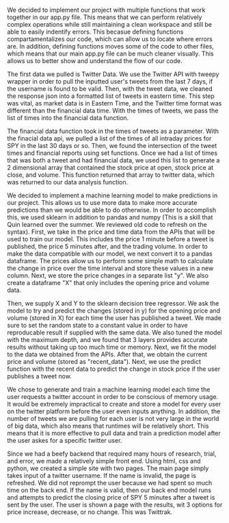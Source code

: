 

We decided to implement our project with multiple functions that work together in our app.py file. This means that we can perform relatively complex operations while still maintaining a clean workspace and still be able to easily indentify errors. This becasue defining functions compartamentalizes our code, which can allow us to locate where errors are. In addition, defining functions moves some of the code to other files, which means that our main app.py file can be much cleaner visually. This allows us to better show and understand the flow of our code. 

The first data we pulled is Twitter Data. We use the Twitter API with tweepy wrapper in order to pull the inputted user's tweets from the last 7 days, if the username is found to be valid. Then, with the tweet data, we cleaned the response json into a formatted list of tweets in eastern time. This step was vital, as market data is in Eastern Time, and the Twitter time format was different than the financial data time. With the times of tweets, we pass the list of times into the financial data function. 

The financial data function took in the times of tweets as a parameter. With the finacial data api, we pulled a list of the times of all intraday prices for SPY in the last 30 days or so. Then, we found the intersection of the tweet times and financial reports using set functions. Once we had a list of times that was both a tweet and had financial data, we used this list to generate a 2 dimensional array that contained the stock price at open, stock price at close, and volume. This function returned that array to twitter data, which was returned to our data analysis function.

We decided to implement a machine learning model to make predictions in our project. This allows us to use more data to make more accurate predictions than we would be able to do otherwise. In order to accomplish this, we used sklearn in addition to pandas and numpy (This is a skill that Quin learned over the summer. We reviewed old code to refresh on the syntax). First, we take in the price and time data from the APIs that will be used to train our model. This includes the price 1 minute before a tweet is published, the price 5 minutes after, and the trading volume. In order to make the data compatible with our model, we next convert it to a pandas dataframe. The prices allow us to perform some simple math to calculate the change in price over the time interval and store these values in a new column. Next, we store the price changes in a separate list "y". We also create a dataframe "X" that only includes the opening price and volume data. 

Then, we supply X and Y to the sklearn decision tree regressor. We ask the model to try and predict the changes (stored in y) for the opening price and volume (stored in X) for each time the user has published a tweet. We made sure to set the random state to a constant value in order to have reproducable result if supplied with the same data. We also tuned the model with the maximum depth, and we found that 3 layers provides accurate results without taking up too much time or memory. Next, we fit the model to the data we obtained from the APIs. After that, we obtain the current price and volume (stored as "recent_data"). Next, we use the predict function with the recent data to predict the change in stock price if the user publishes a tweet now. 

We chose to generate and train a machine learning model each time the user requests a twitter account in order to be conscious of memory usage. It would be extremely impractical to create and store a model for every user on the twitter platform before the user even inputs anything. In addition, the number of tweets we are pulling for each user is not very large in the world of big data, which also means that runtimes will be relatively short. This means that it is more effective to pull data and train a prediction model after the user askes for a specific twitter user.

Since we had a beefy backend that required many hours of research, trial, and error, we made a relatively simple front end. Using html, css and python, we created a simple site with two pages. The main page simply takes input of a twitter username. If the name is invalid, the page is refreshed. We did not reprompt the user because we had spent so much time on the back end. If the name is valid, then our back end model runs and attempts to predict the closing price of SPY 5 minutes after a tweet is sent by the user. The user is shown a page with the results, wit 3 options for price increase, decrease, or no change. 
This was Twittrak. 
